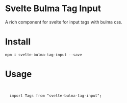 # Svelte Bulma Tag Input
A rich component for svelte for input tags with bulma css.

# Install

<code>npm i svelte-bulma-tag-input --save</code>

# Usage

<pre><code>

  import Tags from "svelte-bulma-tag-input";
  
  <Tags bind:tags maxTags={5} />
  
</code></pre>

